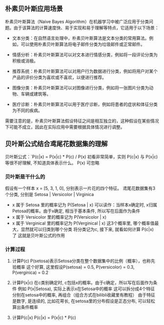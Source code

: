 ## 朴素贝叶斯应用场景
朴素贝叶斯算法（Naive Bayes Algorithm）在机器学习中被广泛应用于分类问题。由于该算法的计算速度快、易于实现和易于理解等特点，它适用于以下场景：

- 文本分类：在自然语言处理中，朴素贝叶斯算法是文本分类的常用算法。例如，可以使用朴素贝叶斯算法将电子邮件分类为垃圾邮件或正常邮件。

- 情感分析：朴素贝叶斯算法可以对文本进行情感分类，例如将一段评论分类为积极或消极。

- 推荐系统：朴素贝叶斯算法可以对用户行为数据进行分类，例如将用户对某个产品的评价分类为喜欢或不喜欢，以便进行推荐。

- 图像分类：朴素贝叶斯算法可以对图像进行分类，例如将一张图片分类为动物、车辆或建筑等。

- 医疗诊断：朴素贝叶斯算法可以用于医疗诊断，例如将患者的症状和体征分类为不同的疾病。

需要注意的是，朴素贝叶斯算法假设特征之间是相互独立的，这种假设在某些情况下可能不成立，因此在实际应用中需要根据具体情况进行调整。

## 贝叶斯公式结合鸢尾花数据集的理解
贝叶斯公式：`P(c|x) = P(x|c) * P(c) / P(x)
初看非常简单，实则 P(c|x) 与 P(x|c) 等很不好理解, 不知道具体表示什么。
P(x) 可忽略

### 贝叶斯是干什么的
假设有一个样本 x = [5, 3, 1, 0], 分别表示一片花的四个特征。
鸢尾花数据集有3个分类, 分别是 Setosa | Versicolor | Virginica
- x 属于 Setosa 里的概率记为 P(Setosa | x)
  可以读作：当样本x确定时, x归属Petosa的概率。由于x确定, 相当于基本条件, 所以写在后面作为条件
- x 属于 Versicolor 里的概率记为 P(Versicolor | x)
- x 属于 Verginical 里的概率记为 P(Verginical | x)
这3个概率里, 哪个概率值最大，显然就可以归类到哪个分类
将分类记为c, 接下来, 就看如何计算 P(c|x) 了
这就是贝叶斯公式的作用

### 计算过程
1. 计算P(c)
P(setosa)表示Setosa分类在整个数据集中的比例（概率），也称先验概率
这个好算, 这里假设P(setosa) = 0.5, P(versicolor) = 0.3, P(verginica) = 0.2

2. 计算P(x|c)
在c类别确定时, c包括x的概率。由于c确定，所以写在后面作为条件
例如 P(x|Setosa), 实际上表示x在Setosa中的概率
这可以拆分成4个特征分别在setosa中的概率, 再组合（组合方式在bilibli收藏里有教程）
由于特征是数字, 是连续的, 比如花萼长, 在setosa里的分布假设是正态分布, 可以轻松算出条件概率

3. 计算P(c|x)
 P(c|x) = P(x|c) * P(c)